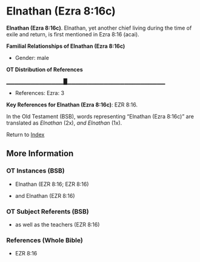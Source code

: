 # Elnathan (Ezra 8:16c)
**Elnathan (Ezra 8:16c)**. 
Elnathan, yet another chief living during the time of exile and return, is first mentioned in Ezra 8:16 (acai). 




**Familial Relationships of Elnathan (Ezra 8:16c)**


* Gender: male


**OT Distribution of References**

▁▁▁▁▁▁▁▁▁▁▁▁▁▁█▁▁▁▁▁▁▁▁▁▁▁▁▁▁▁▁▁▁▁▁▁▁▁▁
* References: Ezra: 3



**Key References for Elnathan (Ezra 8:16c)**: 
EZR 8:16. 


In the Old Testament (BSB), words representing “Elnathan (Ezra 8:16c)” are translated as 
*Elnathan* (2x), *and Elnathan* (1x). 




Return to [Index](00-Index.md)

## More Information

### OT Instances (BSB)

* Elnathan (EZR 8:16; EZR 8:16)

* and Elnathan (EZR 8:16)



### OT Subject Referents (BSB)

* as well as the teachers (EZR 8:16)



### References (Whole Bible)

* EZR 8:16



